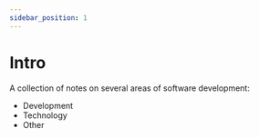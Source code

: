 ```yaml
---
sidebar_position: 1
---
```


# Intro

A collection of notes on several areas of software development:
- Development
- Technology
- Other
